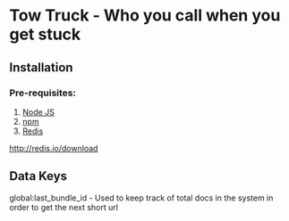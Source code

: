Tow Truck - Who you call when you get stuck
===========================================

Installation
------------

### Pre-requisites:

1. [Node JS](http://nodejs.org/)
2. [npm](http://npmjs.org/)
3. [Redis](http://redis.io/)

http://redis.io/download

Data Keys
---------

global:last_bundle_id - Used to keep track of total docs in the system in order to get the next short url
